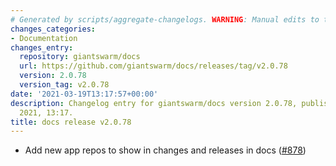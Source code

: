 ```yaml
---
# Generated by scripts/aggregate-changelogs. WARNING: Manual edits to this files will be overwritten.
changes_categories:
- Documentation
changes_entry:
  repository: giantswarm/docs
  url: https://github.com/giantswarm/docs/releases/tag/v2.0.78
  version: 2.0.78
  version_tag: v2.0.78
date: '2021-03-19T13:17:57+00:00'
description: Changelog entry for giantswarm/docs version 2.0.78, published on 19 March
  2021, 13:17.
title: docs release v2.0.78
---
```


- Add new app repos to show in changes and releases in docs ([#878](https://github.com/giantswarm/docs/pull/878))
